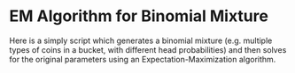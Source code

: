 # EM Algorithm for Binomial Mixture

Here is a simply script which generates a binomial mixture (e.g. multiple types of coins in a bucket, with different head probabilities) and then solves for the original parameters using an Expectation-Maximization algorithm.
